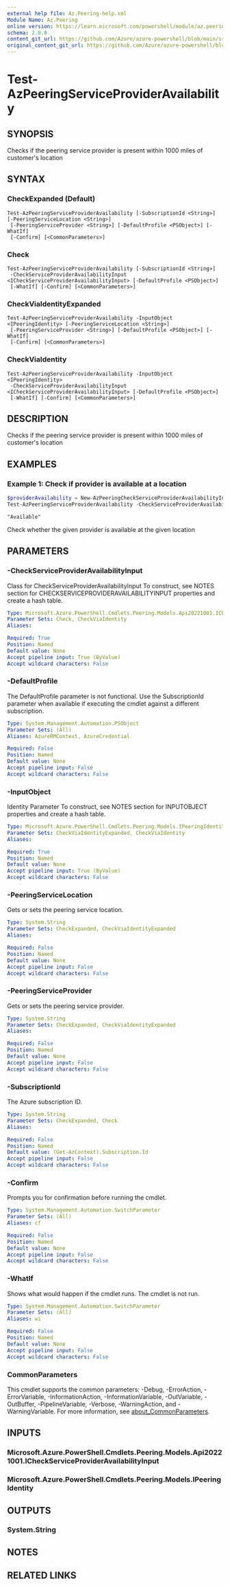 ```yaml
---
external help file: Az.Peering-help.xml
Module Name: Az.Peering
online version: https://learn.microsoft.com/powershell/module/az.peering/test-azpeeringserviceprovideravailability
schema: 2.0.0
content_git_url: https://github.com/Azure/azure-powershell/blob/main/src/Peering/Peering/help/Test-AzPeeringServiceProviderAvailability.md
original_content_git_url: https://github.com/Azure/azure-powershell/blob/main/src/Peering/Peering/help/Test-AzPeeringServiceProviderAvailability.md
---
```


# Test-AzPeeringServiceProviderAvailability

## SYNOPSIS
Checks if the peering service provider is present within 1000 miles of customer's location

## SYNTAX

### CheckExpanded (Default)
```
Test-AzPeeringServiceProviderAvailability [-SubscriptionId <String>] [-PeeringServiceLocation <String>]
 [-PeeringServiceProvider <String>] [-DefaultProfile <PSObject>] [-WhatIf]
 [-Confirm] [<CommonParameters>]
```

### Check
```
Test-AzPeeringServiceProviderAvailability [-SubscriptionId <String>]
 -CheckServiceProviderAvailabilityInput <ICheckServiceProviderAvailabilityInput> [-DefaultProfile <PSObject>]
 [-WhatIf] [-Confirm] [<CommonParameters>]
```

### CheckViaIdentityExpanded
```
Test-AzPeeringServiceProviderAvailability -InputObject <IPeeringIdentity> [-PeeringServiceLocation <String>]
 [-PeeringServiceProvider <String>] [-DefaultProfile <PSObject>] [-WhatIf]
 [-Confirm] [<CommonParameters>]
```

### CheckViaIdentity
```
Test-AzPeeringServiceProviderAvailability -InputObject <IPeeringIdentity>
 -CheckServiceProviderAvailabilityInput <ICheckServiceProviderAvailabilityInput> [-DefaultProfile <PSObject>]
 [-WhatIf] [-Confirm] [<CommonParameters>]
```

## DESCRIPTION
Checks if the peering service provider is present within 1000 miles of customer's location

## EXAMPLES

### Example 1: Check if provider is available at a location
```powershell
$providerAvailability = New-AzPeeringCheckServiceProviderAvailabilityInputObject -PeeringServiceLocation Osaka -PeeringServiceProvider IIJ
Test-AzPeeringServiceProviderAvailability -CheckServiceProviderAvailabilityInput $providerAvailability
```

```output
"Available"
```

Check whether the given provider is available at the given location

## PARAMETERS

### -CheckServiceProviderAvailabilityInput
Class for CheckServiceProviderAvailabilityInput
To construct, see NOTES section for CHECKSERVICEPROVIDERAVAILABILITYINPUT properties and create a hash table.

```yaml
Type: Microsoft.Azure.PowerShell.Cmdlets.Peering.Models.Api20221001.ICheckServiceProviderAvailabilityInput
Parameter Sets: Check, CheckViaIdentity
Aliases:

Required: True
Position: Named
Default value: None
Accept pipeline input: True (ByValue)
Accept wildcard characters: False
```

### -DefaultProfile
The DefaultProfile parameter is not functional.
Use the SubscriptionId parameter when available if executing the cmdlet against a different subscription.

```yaml
Type: System.Management.Automation.PSObject
Parameter Sets: (All)
Aliases: AzureRMContext, AzureCredential

Required: False
Position: Named
Default value: None
Accept pipeline input: False
Accept wildcard characters: False
```

### -InputObject
Identity Parameter
To construct, see NOTES section for INPUTOBJECT properties and create a hash table.

```yaml
Type: Microsoft.Azure.PowerShell.Cmdlets.Peering.Models.IPeeringIdentity
Parameter Sets: CheckViaIdentityExpanded, CheckViaIdentity
Aliases:

Required: True
Position: Named
Default value: None
Accept pipeline input: True (ByValue)
Accept wildcard characters: False
```

### -PeeringServiceLocation
Gets or sets the peering service location.

```yaml
Type: System.String
Parameter Sets: CheckExpanded, CheckViaIdentityExpanded
Aliases:

Required: False
Position: Named
Default value: None
Accept pipeline input: False
Accept wildcard characters: False
```

### -PeeringServiceProvider
Gets or sets the peering service provider.

```yaml
Type: System.String
Parameter Sets: CheckExpanded, CheckViaIdentityExpanded
Aliases:

Required: False
Position: Named
Default value: None
Accept pipeline input: False
Accept wildcard characters: False
```

### -SubscriptionId
The Azure subscription ID.

```yaml
Type: System.String
Parameter Sets: CheckExpanded, Check
Aliases:

Required: False
Position: Named
Default value: (Get-AzContext).Subscription.Id
Accept pipeline input: False
Accept wildcard characters: False
```

### -Confirm
Prompts you for confirmation before running the cmdlet.

```yaml
Type: System.Management.Automation.SwitchParameter
Parameter Sets: (All)
Aliases: cf

Required: False
Position: Named
Default value: None
Accept pipeline input: False
Accept wildcard characters: False
```

### -WhatIf
Shows what would happen if the cmdlet runs.
The cmdlet is not run.

```yaml
Type: System.Management.Automation.SwitchParameter
Parameter Sets: (All)
Aliases: wi

Required: False
Position: Named
Default value: None
Accept pipeline input: False
Accept wildcard characters: False
```

### CommonParameters
This cmdlet supports the common parameters: -Debug, -ErrorAction, -ErrorVariable, -InformationAction, -InformationVariable, -OutVariable, -OutBuffer, -PipelineVariable, -Verbose, -WarningAction, and -WarningVariable. For more information, see [about_CommonParameters](http://go.microsoft.com/fwlink/?LinkID=113216).

## INPUTS

### Microsoft.Azure.PowerShell.Cmdlets.Peering.Models.Api20221001.ICheckServiceProviderAvailabilityInput

### Microsoft.Azure.PowerShell.Cmdlets.Peering.Models.IPeeringIdentity

## OUTPUTS

### System.String

## NOTES

## RELATED LINKS
